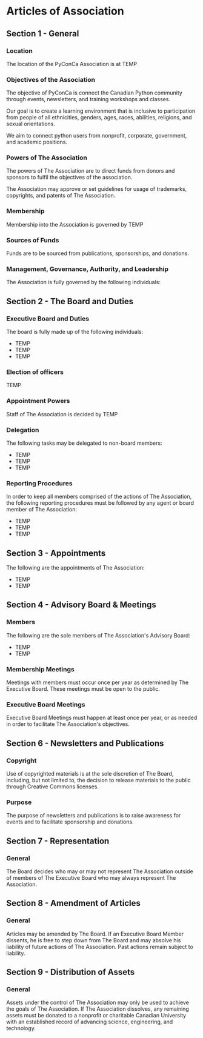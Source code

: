 Articles of Association
=======================

## Section 1 - General

### Location

The location of the PyConCa Association is at TEMP

### Objectives of the Association

The objective of PyConCa is connect the Canadian Python community 
through events, newsletters, and training workshops and classes.

Our goal is to create a learning environment that is inclusive to 
participation from people of all ethnicities, genders, ages, races,
abilities, religions, and sexual orientations.

We aim to connect python users from nonprofit, corporate, government, 
and academic positions.

### Powers of The Association

The powers of The Association are to direct funds from donors and 
sponsors to fulfil the objectives of the association.

The Association may approve or set guidelines for usage of trademarks, 
copyrights, and patents of The Association.

### Membership

Membership into the Association is governed by TEMP

### Sources of Funds

Funds are to be sourced from publications, sponsorships, and donations.

### Management, Governance, Authority, and Leadership

The Association is fully governed by the following individuals:

## Section 2 - The Board and Duties

### Executive Board and Duties

The board is fully made up of the following individuals:

 - TEMP
 - TEMP
 - TEMP

### Election of officers

TEMP

### Appointment Powers

Staff of The Association is decided by TEMP

### Delegation

The following tasks may be delegated to non-board members:

 - TEMP
 - TEMP
 - TEMP

### Reporting Procedures

In order to keep all members comprised of the actions of 
The Association, the following reporting procedures must be 
followed by any agent or board member of The Association:

 - TEMP
 - TEMP
 - TEMP

## Section 3 - Appointments

The following are the appointments of The Association:

 - TEMP
 - TEMP

## Section 4 - Advisory Board & Meetings

### Members

The following are the sole members of The Association's 
Advisory Board:

 - TEMP
 - TEMP

### Membership Meetings

Meetings with members must occur once per year as determined 
by The Executive Board. These meetings must be open to the public.

### Executive Board Meetings

Executive Board Meetings must happen at least once per year, or 
as needed in order to facilitate The Association's objectives.

## Section 6 - Newsletters and Publications

### Copyright

Use of copyrighted materials is at the sole discretion of The Board, 
including, but not limited to, the decision to release materials to 
the public through Creative Commons licenses.

### Purpose

The purpose of newsletters and publications is to raise awareness for 
events and to facilitate sponsorship and donations.

## Section 7 - Representation

### General

The Board decides who may or may not represent The Association outside of 
members of The Executive Board who may always represent The Association.

## Section 8 - Amendment of Articles

### General

Articles may be amended by The Board. If an Executive Board Member dissents,
he is free to step down from The Board and may absolve his liability of 
future actions of The Association. Past actions remain subject to liability.

## Section 9 - Distribution of Assets

### General

Assets under the control of The Association may only be used to achieve the 
goals of The Association. If The Association dissolves, any remaining 
assets must be donated to a nonprofit or charitable Canadian University with 
an established record of advancing science, engineering, and technology.
